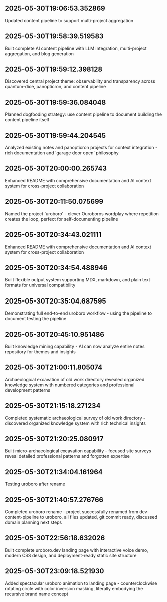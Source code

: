 
## 2025-05-30T19:06:53.352869
Updated content pipeline to support multi-project aggregation

## 2025-05-30T19:58:39.519583
Built complete AI content pipeline with LLM integration, multi-project aggregation, and blog generation

## 2025-05-30T19:59:12.398128
Discovered central project theme: observability and transparency across quantum-dice, panopticron, and content pipeline

## 2025-05-30T19:59:36.084048
Planned dogfooding strategy: use content pipeline to document building the content pipeline itself

## 2025-05-30T19:59:44.204545
Analyzed existing notes and panopticron projects for context integration - rich documentation and 'garage door open' philosophy

## 2025-05-30T20:00:00.265743
Enhanced README with comprehensive documentation and AI context system for cross-project collaboration

## 2025-05-30T20:11:50.075699
Named the project 'uroboro' - clever Ouroboros wordplay where repetition creates the loop, perfect for self-documenting pipeline

## 2025-05-30T20:34:43.021111
Enhanced README with comprehensive documentation and AI context system for cross-project collaboration

## 2025-05-30T20:34:54.488946
Built flexible output system supporting MDX, markdown, and plain text formats for universal compatibility

## 2025-05-30T20:35:04.687595
Demonstrating full end-to-end uroboro workflow - using the pipeline to document testing the pipeline

## 2025-05-30T20:45:10.951486
Built knowledge mining capability - AI can now analyze entire notes repository for themes and insights

## 2025-05-30T21:00:11.805074
Archaeological excavation of old work directory revealed organized knowledge system with numbered categories and professional development patterns

## 2025-05-30T21:15:18.271234
Completed systematic archaeological survey of old work directory - discovered organized knowledge system with rich technical insights

## 2025-05-30T21:20:25.080917
Built micro-archaeological excavation capability - focused site surveys reveal detailed professional patterns and forgotten expertise

## 2025-05-30T21:34:04.161964
Testing uroboro after rename

## 2025-05-30T21:40:57.276766
Completed uroboro rename - project successfully renamed from dev-content-pipeline to uroboro, all files updated, git commit ready, discussed domain planning next steps

## 2025-05-30T22:56:18.632026
Built complete uroboro.dev landing page with interactive voice demo, modern CSS design, and deployment-ready static site structure

## 2025-05-30T23:09:18.521930
Added spectacular uroboro animation to landing page - counterclockwise rotating circle with color inversion masking, literally embodying the recursive brand name concept
